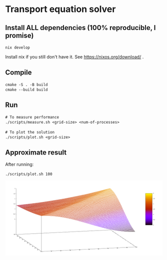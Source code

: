 # Transport equation solver

## Install ALL dependencies (100% reproducible, I promise)
```shell
nix develop
```
Install nix if you still don't have it. See https://nixos.org/download/ .

## Compile
```shell
cmake -S . -B build
cmake --build build
```

## Run
```shell
# To measure performance
./scripts/measure.sh <grid-size> <num-of-processes>

# To plot the solution
./scripts/plot.sh <grid-size>

```

## Approximate result
After running:
```shell
./scripts/plot.sh 100
```
![Picture](./examples/result.png)
